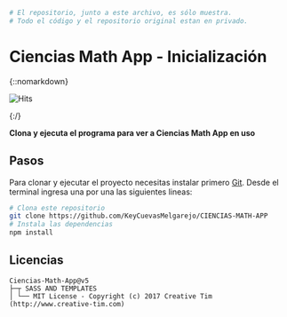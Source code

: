 ```bash
# El repositorio, junto a este archivo, es sólo muestra. 
# Todo el código y el repositorio original estan en privado.
```
# Ciencias Math App - Inicialización  
{::nomarkdown}

<img src="https://hitcounter.pythonanywhere.com/count/tag.svg?url=https%3A%2F%2Fgithub.com%2FKeyCuevasMelgarejo%2FCIENCIAS-MATH-APP---PREVIEW" alt="Hits">

{:/}


**Clona y ejecuta el programa para ver a Ciencias Math App en uso**

## Pasos

Para clonar y ejecutar el proyecto necesitas instalar primero [Git](https://git-scm.com). Desde el terminal ingresa una por una las siguientes lineas:

```bash
# Clona este repositorio
git clone https://github.com/KeyCuevasMelgarejo/CIENCIAS-MATH-APP
# Instala las dependencias
npm install
```
## Licencias
    Ciencias-Math-App@v5
    ├─┬ SASS AND TEMPLATES
    │ └── MIT License - Copyright (c) 2017 Creative Tim (http://www.creative-tim.com)
